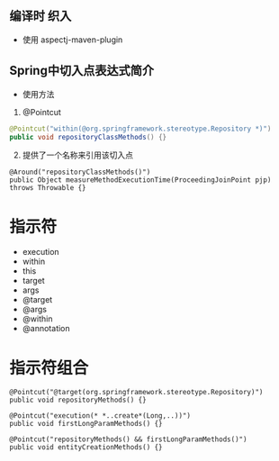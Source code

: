 编译时 织入
-
- 使用 aspectj-maven-plugin

Spring中切入点表达式简介
-
- 使用方法
1. @Pointcut
```java
@Pointcut("within(@org.springframework.stereotype.Repository *)")
public void repositoryClassMethods() {}
```
2. 提供了一个名称来引用该切入点
```
@Around("repositoryClassMethods()")
public Object measureMethodExecutionTime(ProceedingJoinPoint pjp) throws Throwable {}
```
指示符
=
- execution
- within
- this 
- target
- args
- @target
- @args
- @within
- @annotation

指示符组合
=
```
@Pointcut("@target(org.springframework.stereotype.Repository)")
public void repositoryMethods() {}

@Pointcut("execution(* *..create*(Long,..))")
public void firstLongParamMethods() {}

@Pointcut("repositoryMethods() && firstLongParamMethods()")
public void entityCreationMethods() {}
```